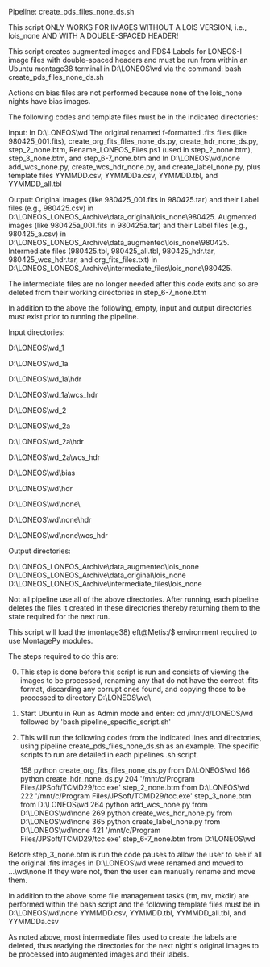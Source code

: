 Pipeline: create_pds_files_none_ds.sh

This script ONLY WORKS FOR IMAGES WITHOUT A LOIS VERSION, i.e., lois_none
AND WITH A DOUBLE-SPACED HEADER!

This script creates augmented images and PDS4 Labels for LONEOS-I image files
with double-spaced headers and must be run from within an Ubuntu montage38 
terminal in D:\LONEOS\wd via the command: bash create_pds_files_none_ds.sh

Actions on bias files are not performed because none of the lois_none nights
have bias images.

The following codes and template files must be in the indicated directories:

Input:
In D:\LONEOS\wd The original renamed f-formatted .fits files (like
980425_001.fits), create_org_fits_files_none_ds.py, create_hdr_none_ds.py,
step_2_none.btm, Rename_LONEOS_Files.ps1 (used in step_2_none.btm),
step_3_none.btm, and step_6-7_none.btm and
In D:\LONEOS\wd\none add_wcs_none.py, create_wcs_hdr_none.py, and
create_label_none.py, plus template files YYMMDD.csv, YYMMDDa.csv,
YYMMDD.tbl, and YYMMDD_all.tbl 

Output: 
Original images (like 980425_001.fits in 980425.tar) and their Label files
(e.g., 980425.csv) in D:\LONEOS\_LONEOS_Archive\data_original\lois_none\980425.
Augmented images (like 980425a_001.fits in 980425a.tar) and their Label files
(e.g., 980425_a.csv) in D:\LONEOS\_LONEOS_Archive\data_augmented\lois_none\980425.
Intermediate files (980425.tbl, 980425_all.tbl, 980425_hdr.tar, 980425_wcs_hdr.tar,
and org_fits_files.txt) in D:\LONEOS\_LONEOS_Archive\intermediate_files\lois_none\980425.

The intermediate files are no longer needed after this code exits and so are
deleted from their working directories in step_6-7_none.btm

In addition to the above the following, empty, input and output directories
must exist prior to running the pipeline.

Input directories:

D:\LONEOS\wd\_1

D:\LONEOS\wd\_1a

   D:\LONEOS\wd\_1a\hdr
   
   D:\LONEOS\wd\_1a\wcs_hdr
   
D:\LONEOS\wd\_2

D:\LONEOS\wd\_2a

   D:\LONEOS\wd\_2a\hdr
   
   D:\LONEOS\wd\_2a\wcs_hdr
   
D:\LONEOS\wd\bias

D:\LONEOS\wd\hdr

D:\LONEOS\wd\none\

   D:\LONEOS\wd\none\hdr
   
   D:\LONEOS\wd\none\wcs_hdr

Output directories:

D:\LONEOS\_LONEOS_Archive\data_augmented\lois_none
D:\LONEOS\_LONEOS_Archive\data_original\lois_none
D:\LONEOS\_LONEOS_Archive\intermediate_files\lois_none

Not all pipeline use all of the above directories. After running, each pipeline
deletes the files it created in these directories thereby returning them to the
state required for the next run.

This script will load the (montage38) eft@Metis:/$ environment required to use
MontagePy modules.

The steps required to do this are:

0) This step is done before this script is run and consists of viewing the
images to be processed, renaming any that do not have the correct .fits
format, discarding any corrupt ones found, and copying those to be processed
to directory D:\LONEOS\wd\

1) Start Ubuntu in Run as Admin mode and enter: cd /mnt/d/LONEOS/wd followed by
   'bash pipeline_specific_script.sh'

2) This will run the following codes from the indicated lines and directories,
   using pipeline create_pds_files_none_ds.sh as an example. The specific
   scripts to run are detailed in each pipelines .sh script.

   158 python create_org_fits_files_none\_ds.py from D:\LONEOS\wd
   166 python create_hdr_none_ds.py
   204 '/mnt/c/Program Files/JPSoft/TCMD29/tcc.exe' step_2_none.btm from D:\LONEOS\wd
   222 '/mnt/c/Program Files/JPSoft/TCMD29/tcc.exe' step_3_none.btm from D:\LONEOS\wd
   264 python add_wcs_none.py from D:\LONEOS\wd\none
   269 python create_wcs_hdr_none.py from D:\LONEOS\wd\none
   365 python create_label_none.py from D:\LONEOS\wd\none
   421 '/mnt/c/Program Files/JPSoft/TCMD29/tcc.exe' step_6-7_none.btm from D:\LONEOS\wd

Before step_3_none.btm is run the code pauses to allow the user to see if all
the original .fits images in D:\LONEOS\wd were renamed and moved to ...\wd\none
If they were not, then the user can manually rename and move them.

In addition to the above some file management tasks (rm, mv, mkdir) are performed
within the bash script and the following template files must be in D:\LONEOS\wd\none
YYMMDD.csv, YYMMDD.tbl, YYMMDD\_all.tbl, and YYMMDDa.csv

As noted above, most intermediate files used to create the labels are deleted,
thus readying the directories for the next night's original images to be
processed into augmented images and their labels.
